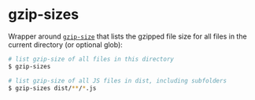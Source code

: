 # gzip-sizes

Wrapper around [`gzip-size`](https://github.com/sindresorhus/gzip-size) that lists the gzipped file size for all files in the current directory (or optional glob):

```bash
# list gzip-size of all files in this directory
$ gzip-sizes

# list gzip-size of all JS files in dist, including subfolders
$ gzip-sizes dist/**/*.js
```
